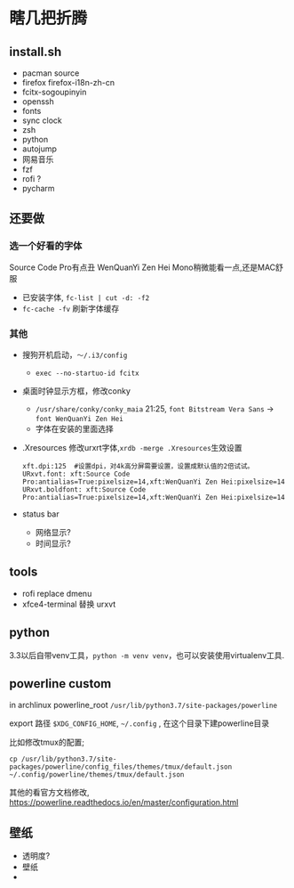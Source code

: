 # 瞎几把折腾

## install.sh

- pacman source
- firefox firefox-i18n-zh-cn
- fcitx-sogoupinyin
- openssh
- fonts
- sync clock
- zsh
- python
- autojump
- 网易音乐
- fzf
- rofi ?
- pycharm

## 还要做
### 选一个好看的字体

Source Code Pro有点丑
WenQuanYi Zen Hei Mono稍微能看一点,还是MAC舒服

- 已安装字体, `fc-list | cut -d: -f2`
- `fc-cache -fv` 刷新字体缓存

### 其他

- 搜狗开机启动，`～/.i3/config`
  - `exec --no-startuo-id fcitx`
- 桌面时钟显示方框，修改conky
  - `/usr/share/conky/conky_maia` 21:25, `font Bitstream Vera Sans` -> `font WenQuanYi Zen Hei`
  - 字体在安装的里面选择
- .Xresources 修改urxrt字体,`xrdb -merge .Xresources`生效设置

  ```
  xft.dpi:125  #设置dpi，对4k高分屏需要设置，设置成默认值的2倍试试。
  URxvt.font: xft:Source Code Pro:antialias=True:pixelsize=14,xft:WenQuanYi Zen Hei:pixelsize=14
  URxvt.boldfont: xft:Source Code Pro:antialias=True:pixelsize=14,xft:WenQuanYi Zen Hei:pixelsize=14
  ```
- status bar
  - 网络显示?
  - 时间显示?

## tools

- rofi replace dmenu
- xfce4-terminal 替换 urxvt

## python

3.3以后自带venv工具，`python -m venv venv`，也可以安装使用virtualenv工具.

## powerline custom

in archlinux powerline_root `/usr/lib/python3.7/site-packages/powerline`

export 路径 `$XDG_CONFIG_HOME`, `~/.config` , 在这个目录下建powerline目录

比如修改tmux的配置;

    cp /usr/lib/python3.7/site-packages/powerline/config_files/themes/tmux/default.json ~/.config/powerline/themes/tmux/default.json

其他的看官方文档修改, https://powerline.readthedocs.io/en/master/configuration.html

## 壁纸

- 透明度?
- 壁纸
-
